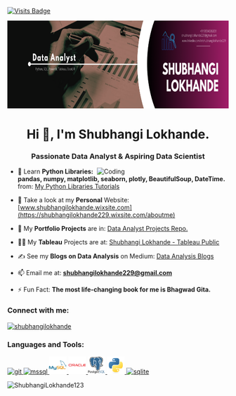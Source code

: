 [![Visits Badge](https://badges.pufler.dev/visits/ShubhangiLokhande123/ShubhangiLokhande123)](https://github.com/ShubhangiLokhande123)

<img src="https://github.com/ShubhangiLokhande123/ShubhangiLokhande123/blob/main/Github%20Banner.png" width="1050" height="200" allow="autoplay">

<h1 align="center">Hi 👋, I'm Shubhangi Lokhande.</h1>
<h3 align="center">Passionate Data Analyst & Aspiring Data Scientist</h3>
<img align="right" alt="Coding" width="300" src="https://cdn.dribbble.com/users/2646423/screenshots/5507196/computer.gif">

- 🔭 Learn **Python Libraries: pandas, numpy, matplotlib, seaborn, plotly, BeautifulSoup, DateTime.** from: [My Python Libraries Tutorials](https://github.com/ShubhangiLokhande123/Python_Vizualizations_for_Data_Analysis/tree/main)

- 📝 Take a look at my **Personal** Website: [www.shubhangilokhande.wixsite.com](https://shubhangilokhande229.wixsite.com/aboutme)

- 🌱 My **Portfolio Projects** are in: [Data Analyst Projects Repo.](https://github.com/ShubhangiLokhande/Portfolio-Projects)

- 👨‍💻 My **Tableau** Projects are at: [Shubhangi Lokhande - Tableau Public]()

- ✍ See my **Blogs on Data Analysis** on Medium: [Data Analysis Blogs](https://medium.com/@shubhangilokhande)


- 📫 Email me at: **shubhangilokhande229@gmail.com**

- ⚡ Fun Fact: **The most life-changing book for me is Bhagwad Gita.**

<h3 align="left">Connect with me:</h3>
<p align="left">
<a href="www.linkedin.com/in/shubhangilokhande229/" target="blank"><img align="center" src="https://raw.githubusercontent.com/rahuldkjain/github-profile-readme-generator/master/src/images/icons/Social/linked-in-alt.svg" alt="shubhangilokhande" height="30" width="40" /></a>
</p>

<h3 align="left">Languages and Tools:</h3>
<p align="left"> <a href="https://git-scm.com/" target="_blank"> <img src="https://www.vectorlogo.zone/logos/git-scm/git-scm-icon.svg" alt="git" width="40" height="40"/> </a> <a href="https://www.microsoft.com/en-us/sql-server" target="_blank"> <img src="https://www.svgrepo.com/show/303229/microsoft-sql-server-logo.svg" alt="mssql" width="40" height="40"/> </a> <a href="https://www.mysql.com/" target="_blank"> <img src="https://raw.githubusercontent.com/devicons/devicon/master/icons/mysql/mysql-original-wordmark.svg" alt="mysql" width="40" height="40"/> </a> <a href="https://www.oracle.com/" target="_blank"> <img src="https://raw.githubusercontent.com/devicons/devicon/master/icons/oracle/oracle-original.svg" alt="oracle" width="40" height="40"/> </a> <a href="https://www.postgresql.org" target="_blank"> <img src="https://raw.githubusercontent.com/devicons/devicon/master/icons/postgresql/postgresql-original-wordmark.svg" alt="postgresql" width="40" height="40"/> </a> <a href="https://www.python.org" target="_blank"> <img src="https://raw.githubusercontent.com/devicons/devicon/master/icons/python/python-original.svg" alt="python" width="40" height="40"/> </a> <a href="https://www.sqlite.org/" target="_blank"> <img src="https://www.vectorlogo.zone/logos/sqlite/sqlite-icon.svg" alt="sqlite" width="40" height="40"/> </a> </p>

<p><img align="left" src="https://github-readme-stats.vercel.app/api/top-langs?username=ShubhangiLokhande123&show_icons=true&locale=en&layout=compact" alt="ShubhangiLokhande123" /></p>




